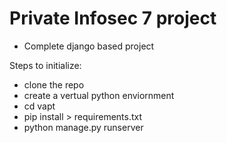 # Private Infosec 7 project
- Complete django based project

Steps to initialize:
- clone the repo
- create a vertual python enviornment
- cd vapt
- pip install > requirements.txt
- python manage.py runserver
